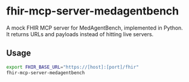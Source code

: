 # fhir-mcp-server-medagentbench

A mock FHIR MCP server for MedAgentBench, implemented in Python.  
It returns URLs and payloads instead of hitting live servers.

## Usage

```bash
export FHIR_BASE_URL="https://[host]:[port]/fhir"
fhir-mcp-server-medagentbench
```